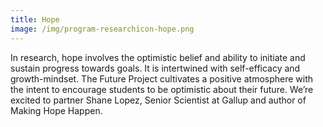```yaml
---
title: Hope
image: /img/program-researchicon-hope.png
---
```


In research, hope involves the optimistic belief and ability to initiate and sustain progress towards goals. It is intertwined with self-efficacy and growth-mindset. The Future Project cultivates a positive atmosphere with the intent to encourage students to be optimistic about their future. We’re excited to partner Shane Lopez, Senior Scientist at Gallup and author of Making Hope Happen.